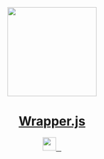<p align="center">
  <a href="https://jamesmiller.blog">
    <img src="https://user-images.githubusercontent.com/12833533/147892308-652f6dd6-6576-48ec-bbc1-5db8714b7727.png" height="200">
    <h1 align="center">Wrapper.js</h1>
  </a>
</p>

<p align="center">
  <a aria-label="James Miller Blog logo" href="https://vercel.com">
    <img src="https://i0.wp.com/jamesmiller.blog/wp-content/uploads/2020/01/cropped-apple-touch-icon-1.png?w=180&ssl=1" height="30">
  </a>
  <a aria-label="NPM version" href="https://www.npmjs.com/package/next">
    <img alt="" src="https://img.shields.io/npm/v/next.svg?style=for-the-badge&labelColor=000000">
  </a>
  <a aria-label="License" href="https://github.com/vercel/next.js/blob/canary/license.md">
    <img alt="" src="https://img.shields.io/npm/l/next.svg?style=for-the-badge&labelColor=000000">
  </a>
  <a aria-label="Join the community on GitHub" href="https://github.com/JamesMillerBlog/wrapper.js/discussions">
    <img alt="" src="https://img.shields.io/badge/Join%20the%20community-blueviolet.svg?style=for-the-badge&logo=Next.js&labelColor=000000&logoWidth=20">
  </a>
</p>

